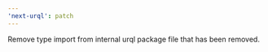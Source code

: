 ```yaml
---
'next-urql': patch
---
```


Remove type import from internal urql package file that has been removed.
